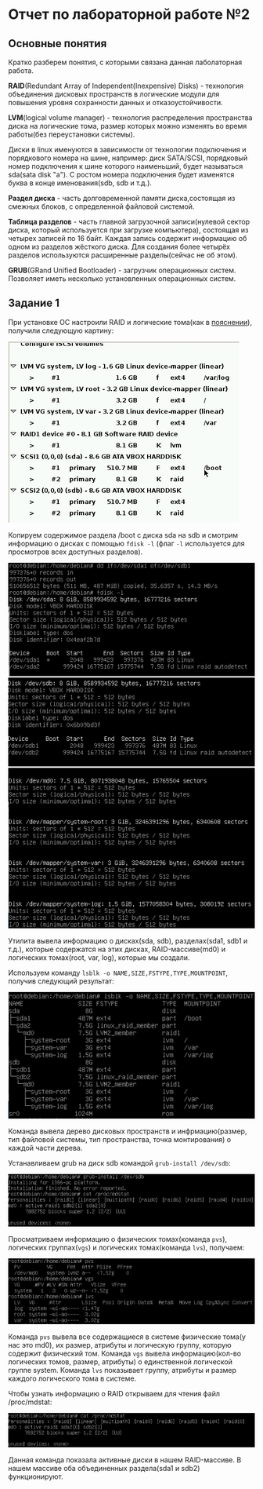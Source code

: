 # Отчет по лабораторной работе №2

## Основные понятия 

Кратко разберем понятия, с которыми связана данная лаболаторная работа.

**RAID**(Redundant Array of Independent(Inexpensive) Disks) - технология объединения дисковых пространств в логические 
модули для повышения уровня сохранности данных и отказоустойчивости.

**LVM**(logical volume manager) - технология распределения пространства диска на логические тома, размер которых можно изменять во время 
работы(без переустановки системы).

Диски в linux именуются в зависимости от технологии подключения и порядкового номера на шине, например: диск SATA/SCSI, 
порядковый номер подключения к шине которого наименьший, будет называться sda(sata disk "a"). С ростом номера подключения 
будет изменятся буква в конце именования(sdb, sdb и т.д.).

**Раздел диска** - часть долговременной памяти диска,состоящая из смежных блоков, с определенной файловой системой.

**Таблица разделов** - часть главной загрузочной записи(нулевой сектор диска, который используется при загрузке компьютера),
состоящая из четырех записей по 16 байт. Каждая запись содержит информацию об одном из разделов жёсткого диска. Для 
создания более четырёх разделов используются расширенные разделы(сейчас не об этом).

**GRUB**(GRand Unified Bootloader) - загрузчик операционных систем. Позволяет иметь несколько установленных операционных 
систем.

## Задание 1

При установке ОС настроили RAID и логические тома(как в [пояснении](https://github.com/nebantepermanentnopls/OS/tree/master/admin/lab2)),
получили следующую картину:

![](https://github.com/nebantepermanentnopls/OSLabReports/blob/master/lab2/images/image1.jpg)

Копируем содержимое раздела /boot с диска sda на sdb и смотрим информацию о дисках с помощью ```fdisk -l```
(флаг ```-l``` используется для просмотров всех доступных разделов).

![](https://github.com/nebantepermanentnopls/OSLabReports/blob/master/lab2/images/image2.jpg)
![](https://github.com/nebantepermanentnopls/OSLabReports/blob/master/lab2/images/image3.jpg)
![](https://github.com/nebantepermanentnopls/OSLabReports/blob/master/lab2/images/image4.jpg)

Утилита вывела информацию о дисках(sda, sdb), разделах(sda1, sdb1 и т.д.), которые содержатся на этих дисках,
RAID-массиве(md0) и логических томах(root, var, log), которые мы создали.

Используем команду ```lsblk -o NAME,SIZE,FSTYPE,TYPE,MOUNTPOINT```, получив следующий результат:

![](https://github.com/nebantepermanentnopls/OSLabReports/blob/master/lab2/images/image5.jpg)

Команда вывела дерево дисковых пространств и инфрмацию(размер, тип файловой системы, тип пространства, 
точка монтирования)  о каждой части дерева.

Устанавливаем grub на диск sdb командой ```grub-install /dev/sdb```:

![](https://github.com/nebantepermanentnopls/OSLabReports/blob/master/lab2/images/image6.jpg)

Просматриваем информацию о физических томах(команда ```pvs```), логических группах(```vgs```) и логических
томах(команда ```lvs```), получаем:

![](https://github.com/nebantepermanentnopls/OSLabReports/blob/master/lab2/images/image7.jpg)

Команда ```pvs``` вывела все содержащиеся в системе физические тома(у нас это md0), их размер, атрибуты и
логическую группу, которую содержит физический том.
Команда ```vgs``` вывела информацию(кол-во логических томов, размер, атрибуты) о единственной логической группе system.
Команда ```lvs``` показывает группу, атрибуты и размер каждого логического тома в системе.

Чтобы узнать информацию о RAID открываем для чтения файл /proc/mdstat:

![](https://github.com/nebantepermanentnopls/OSLabReports/blob/master/lab2/images/image8.jpg)

Данная команда показала активные диски в нашем RAID-массиве. В нашем массиве оба объединенных раздела(sda1 и sdb2) функционируют.







